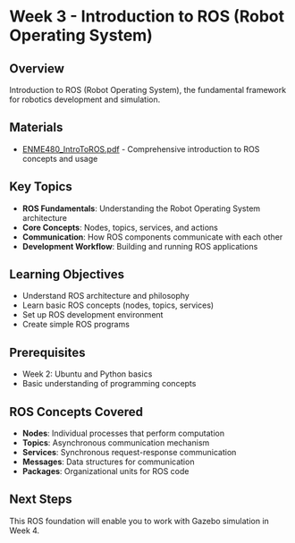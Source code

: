 # Week 3 - Introduction to ROS (Robot Operating System)

## Overview
Introduction to ROS (Robot Operating System), the fundamental framework for robotics development and simulation.

## Materials
- [ENME480_IntroToROS.pdf](ENME480_IntroToROS.pdf) - Comprehensive introduction to ROS concepts and usage

## Key Topics
- **ROS Fundamentals**: Understanding the Robot Operating System architecture
- **Core Concepts**: Nodes, topics, services, and actions
- **Communication**: How ROS components communicate with each other
- **Development Workflow**: Building and running ROS applications

## Learning Objectives
- Understand ROS architecture and philosophy
- Learn basic ROS concepts (nodes, topics, services)
- Set up ROS development environment
- Create simple ROS programs

## Prerequisites
- Week 2: Ubuntu and Python basics
- Basic understanding of programming concepts

## ROS Concepts Covered
- **Nodes**: Individual processes that perform computation
- **Topics**: Asynchronous communication mechanism
- **Services**: Synchronous request-response communication
- **Messages**: Data structures for communication
- **Packages**: Organizational units for ROS code

## Next Steps
This ROS foundation will enable you to work with Gazebo simulation in Week 4.

